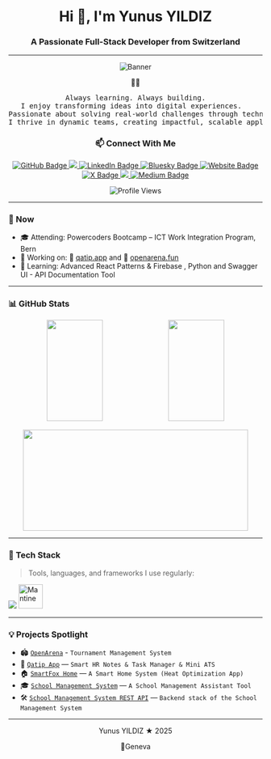 <h1 align="center"> Hi 👋, I'm Yunus YILDIZ </h1>
<h3 align="center"> A Passionate Full-Stack Developer from Switzerland</h3>

---
<p align="center">
  <img src="./assets/images/binary.jpg" alt="Banner" />
</p>


<div align="center">
  🧑‍💻 

<pre> Always learning. Always building. 
I enjoy transforming ideas into digital experiences.  
Passionate about solving real-world challenges through technology.
I thrive in dynamic teams, creating impactful, scalable applications.</pre>

### 📫 Connect With Me

<p align="center">
  <a href="https://github.com/yunusyildiz-dev">
    <img src="https://img.shields.io/badge/GitHub-100000?style=flat&logo=github&logoColor=white" alt="GitHub Badge"/>
  </a>
  <a href="mailto:yunusyildiz@swissmail.com">
    <img src="https://img.shields.io/badge/Email-D14836?style=flat&logo=gmail&logoColor=white"/>
  </a>
  <a href="https://www.linkedin.com/in/yunusyildiz-ch">
    <img src="https://img.shields.io/badge/LinkedIn-0A66C2?style=flat&logo=linkedin&logoColor=white" alt="LinkedIn Badge"/>
  </a>
  <a href="https://bsky.app/profile/yunusyildiz.ch">
    <img src="https://img.shields.io/badge/Bluesky-0085FF?style=flat&logo=bluesky&logoColor=white" alt="Bluesky Badge"/>
  </a>
   <a href="https://yunusyildiz.ch">
    <img src="https://img.shields.io/badge/Website-000000?style=flat&logo=google-chrome&logoColor=white" alt="Website Badge"/>
  </a>
  <a href="https://x.com/yunusyildiz_ch">
  <img src="https://img.shields.io/badge/X%20|%20Follow-1DA1F2?style=flat&logo=twitter&logoColor=white" alt="X Badge"/>
</a>
  <a href="mailto:mail@yunusyildiz.ch">
    <img src="https://img.shields.io/badge/Email-D14836?style=flat&logo=gmail&logoColor=white"/>
  </a>
  <a href="https://medium.com/@yunusyildiz-ch">
    <img src="https://img.shields.io/badge/Medium-12100E?style=flat&logo=medium&logoColor=white" alt="Medium Badge"/>
  </a>
</p>
<p align="center">
  <img src="https://komarev.com/ghpvc/?username=yunusyildiz-ch&label=Profile%20views&color=blue&style=social" alt="Profile Views" />
</div>

---

### 🔄 Now

- 🎓 Attending: Powercoders Bootcamp – ICT Work Integration Program, Bern
- 🚀 Working on: 🔗 [qatip.app](https://qatip.app) and 🔗 [openarena.fun](https://openarena.fun)
- 📖 Learning: Advanced React Patterns & Firebase , Python and Swagger UI - API Documentation Tool 

---

### 📊 GitHub Stats
<div align="center">
  <p align="center">
    <img src="https://github-readme-stats.vercel.app/api?username=yunusyildiz-dev&show_icons=true&theme=default&custom_title=GitHub%20Stats&hide_rank=false&hide_border=false&include_all_commits=true" width="47%" height="200" />
    <img src="https://github-readme-stats.vercel.app/api/top-langs/?username=yunusyildiz-dev&layout=compact&theme=default&hide_border=false&langs_count=6" width="47%" height="200" />
  </p>

  <p align="center">
    <img src="https://streak-stats.demolab.com/?user=yunusyildiz-dev&theme=default&border=777" width="94%" height="200" />
  </p>
</div>

---

### 🧰 Tech Stack

> Tools, languages, and frameworks I use regularly:

<p align="left">
  <img src="https://skillicons.dev/icons?i=html,css,js,react,redux,nodejs,express,tailwind,bootstrap,materialui,python,arduino,mysql,postgres,mongodb,git,github,vite" />
  <img src="https://raw.githubusercontent.com/tabler/tabler-icons/master/icons/brand-mantine.svg" alt="Mantine" height="48" />
</p>

---

### 💡 Projects Spotlight

- 🏟️ [`OpenArena`](https://github.com/yunusyildiz-ch/open_arena.git) - `Tournament Management System`
- 📘 [`Qatip App`](https://github.com/yunusyildiz-ch/qatip) — `Smart HR Notes & Task Manager & Mini ATS`
- 🏠 [`SmartFox Home`](https://github.com/yunusyildiz-ch/smartFOX_App.git) — `A Smart Home System (Heat Optimization App)`
- 🎓 [`School Management System`](https://github.com/yunusyildiz-ch/School-Management-System-Project) — `A School Management Assistant Tool`
- 🛠️ [`School Management System REST API`](https://github.com/yunusyildiz-ch/School-Management-System-REST-API) — `Backend stack of the School Management System`

---
<div align="center">
  <p>Yunus YILDIZ ★ 2025 </p>
  <p>📍Geneva</p>
</div>





